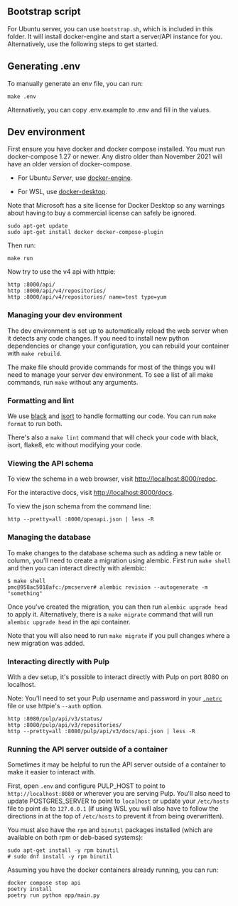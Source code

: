 ## Bootstrap script
For Ubuntu server, you can use `bootstrap.sh`, which is included in this folder. 
It will install docker-engine and start a server/API instance for you. Alternatively,
use the following steps to get started.

## Generating .env

To manually generate an env file, you can run:

```
make .env
```

Alternatively, you can copy .env.example to .env and fill in the values.


## Dev environment

First ensure you have docker and docker compose installed. You must run docker-compose 1.27 or
newer. Any distro older than November 2021 will have an older version of docker-compose.

- For Ubuntu *Server*, use [docker-engine](https://docs.docker.com/engine/install/ubuntu/#install-using-the-repository).

- For WSL, use [docker-desktop](https://docs.docker.com/desktop/windows/wsl).

Note that Microsoft has a site license for Docker Desktop so any warnings about having to buy a
commercial license can safely be ignored.

```
sudo apt-get update
sudo apt-get install docker docker-compose-plugin
```

Then run:

```
make run
```

Now try to use the v4 api with httpie:

```
http :8000/api/
http :8000/api/v4/repositories/
http :8000/api/v4/repositories/ name=test type=yum
```

### Managing your dev environment

The dev environment is set up to automatically reload the web server when it detects any code
changes. If you need to install new python dependencies or change your configuration, you can
rebuild your container with `make rebuild`.

The make file should provide commands for most of the things you will need to manage your server dev
environment. To see a list of all make commands, run `make` without any arguments.


### Formatting and lint

We use [black](https://black.readthedocs.io/) and [isort](https://pycqa.github.io/isort/) to handle
formatting our code. You can run `make format` to run both.

There's also a `make lint` command that will check your code with black, isort, flake8, etc without
modifying your code.


### Viewing the API schema

To view the schema in a web browser, visit
[http://localhost:8000/redoc](http://localhost:8000/redoc).

For the interactive docs, visit [http://localhost:8000/docs](http://localhost:8000/docs).

To view the json schema from the command line:

```
http --pretty=all :8000/openapi.json | less -R
```


### Managing the database

To make changes to the database schema such as adding a new table or column, you'll need to create a
migration using alembic. First run `make shell` and then you can interact directly with alembic:

```
$ make shell
pmc@958ac5018afc:/pmcserver# alembic revision --autogenerate -m "something"
```

Once you've created the migration, you can then run `alembic upgrade head` to apply it.
Alternatively, there is a `make migrate` command that will run `alembic upgrade head` in the api
container.

Note that you will also need to run `make migrate` if you pull changes where a new migration was
added.


### Interacting directly with Pulp

With a dev setup, it's possible to interact directly with Pulp on port 8080 on localhost.

Note: You'll need to set your Pulp username and password in your
[`.netrc`](https://www.gnu.org/software/inetutils/manual/html_node/The-_002enetrc-file.html) file or
use httpie's `--auth` option.

```
http :8080/pulp/api/v3/status/
http :8080/pulp/api/v3/repositories/
http --pretty=all :8080/pulp/api/v3/docs/api.json | less -R
```

### Running the API server outside of a container

Sometimes it may be helpful to run the API server outside of a container to make it easier to
interact with.

First, open `.env` and configure PULP_HOST to point to `http://localhost:8080` or wherever you are
serving Pulp. You'll also need to update POSTGRES_SERVER to point to `localhost`
or update your `/etc/hosts` file to point `db` to `127.0.0.1` (if using WSL you will also have to 
follow the directions in at the top of `/etc/hosts` to prevent it from being overwritten).

You must also have the `rpm` and `binutil` packages installed (which are available on both rpm or
deb-based systems):

```
sudo apt-get install -y rpm binutil
# sudo dnf install -y rpm binutil
```

Assuming you have the docker containers already running, you can run:

```
docker compose stop api
poetry install
poetry run python app/main.py
```
